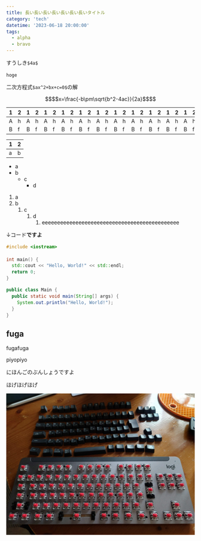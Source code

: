 ```yaml
---
title: 長い長い長い長い長い長い長いタイトル
category: 'tech'
datetime: '2023-06-18 20:00:00'
tags:
  - alpha
  - bravo
---
```


[//]: # (# hoge)
すうしき`$4a$`

`hoge`

二次方程式`$ax^2+bx+c=0$`の解

```math
$$x=\frac{-b\pm\sqrt{b^2-4ac}}{2a}$$
```

| 1 | 2 | 1 | 2    | 1 | 2 | 1 | 2 | 1 | 2    | 1 | 2 | 1 | 2 | 1 | 2    | 1 | 2 | 1 | 2 | 1 | 2    | 1 | 2 |
|:-:|:--|:-:|:-----|:-:|:--|:-:|:--|:-:|:-----|:-:|:--|:-:|:--|:-:|:-----|:-:|:--|:-:|:--|:-:|:-----|:-:|:--|
| A | h | A | h    | A | h | A | h | A | h    | A | h | A | h | A | h    | A | h | A | h | A | h    | A | h |
| B | f | B | f    | B | f | B | f | B | f    | B | f | B | f | B | f    | B | f | B | f | B | f    | B | f |

| 1 | 2 |
|---|---|
| a | b |

- a
- b
  - c
    - d

1. a
2. b
   1. c
      1. d
         1. eeeeeeeeeeeeeeeeeeeeeeeeeeeeeeeeeeeeeeeeeeeee

↓コード**ですよ**

```C++:hello.cpp
#include <iostream>

int main() {
  std::cout << "Hello, World!" << std::endl;
  return 0;
}
```

```java:hello.java
public class Main {
  public static void main(String[] args) {
    System.out.println("Hello, World!");
  }
}
```

## fuga
fugafuga

piyopiyo

にほんごのぶんしょうですよ

ほげほげほげ

![てすとがぞう](img/20230528_150330.JPG)
